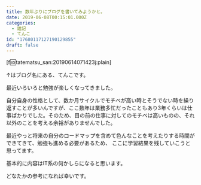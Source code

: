 ```yaml
---
title: 数年ぶりにブログを書いてみようかと。
date: 2019-06-08T00:15:01.000Z
categories:
  - 雑記
  - てんこ
id: "17680117127190129855"
draft: false
---
```

[f:id:tatematsu_san:20190614071423j:plain]


↑はブログ名にある、てんこです。

最近いろいろと勉強が楽しくなってきました。

自分自身の性格として、数か月サイクルでモチベが高い時とそうでない時を繰り返すことが多いんですが、ここ数年は業務多忙だったこともあり3年くらいは仕事ばかりでした。そのため、目の前の仕事に対してのモチベは高いものの、それ以外のことを考える余裕がありませんでした。

最近やっと将来の自分のロードマップを含めて色んなことを考えたりする時間ができてきて、勉強も進める必要があるため、
ここに学習結果を残していこうと思ってます。

基本的に内容はIT系の何かしらになると思います。

どなたかの参考になれば幸いです。

